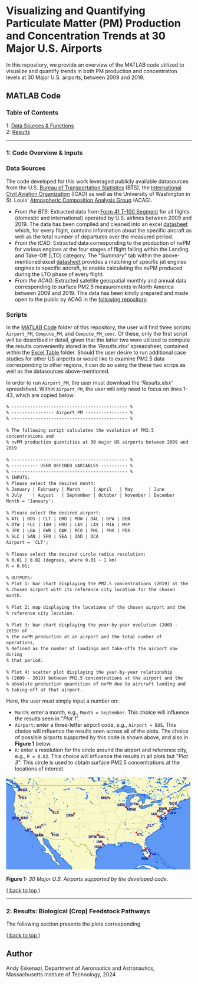 <a name="back_to_top"></a>
# Visualizing and Quantifying Particulate Matter (PM) Production and Concentration Trends at 30 Major U.S. Airports

In this repository, we provide an overview of the MATLAB code utilized to visualize and quantify trends in both PM production and concentration levels at 30 Major U.S. airports, between 2009 and 2019.

## MATLAB Code

### Table of Contents

1: [ Data Sources & Functions ](#overview) <br />
2: [ Results ](#results) <br />

---
<a name="overview"></a>
### 1: Code Overview & Inputs

### Data Sources

The code developed for this work leveraged publicly available datasources from the U.S. [Bureau of Transportation Statistics](https://www.transtats.bts.gov/) (BTS), the [International Civil Aviation Organization](https://www.easa.europa.eu/en/domains/environment/icao-aircraft-engine-emissions-databank) (ICAO) as well as the University of Washington in St. Louis' [Atmospheric Composition Analysis Group](https://sites.wustl.edu/acag/datasets/surface-pm2-5/) (ACAG). 
* _From the BTS_: Extracted data from [Form 41 T-100 Segment](https://www.transtats.bts.gov/Fields.asp?gnoyr_VQ=GDM) for all flights (domestic and international) operated by U.S. airlines between 2009 and 2019. The data has been compiled and cleaned into an excel [datasheet](https://mitprod-my.sharepoint.com/:x:/g/personal/andyeske_mit_edu/EXCUoyS-hvFJkhy3sSUVcVMBTWTA0K3ABpiHsyl4SvChfw?e=xda3xC) which, for every flight, contains information about the specific aircraft as well as the total number of departures over the measured period.
* _From the ICAO_: Extracted data corresponding to the production of nvPM for various engines at the four stages of flight falling within the Landing and Take-Off (LTO) category. The "_Summary_" tab within the above-mentioned excel [datasheet](https://mitprod-my.sharepoint.com/:x:/g/personal/andyeske_mit_edu/EXCUoyS-hvFJkhy3sSUVcVMBTWTA0K3ABpiHsyl4SvChfw?e=xda3xC) provides a matching of specific jet engines engines to specific aircraft, to enable calculating the nvPM produced during the LTO phase of every flight.
* _From the ACAG_: Extracted satellite geospatial monthly and annual data corresponding to surface PM2.5 measurements in North America between 2009 and 2019. This data has been kindly prepared and made open to the public by ACAG in the [following repository](https://wustl.app.box.com/s/iwvi2avusnz3fpabl6v5ouyobavbt70a/folder/273835984482).

### Scripts

In the [MATLAB Code](https://github.com/andyeske/Airports-PM/tree/main/MATLAB%20Code) folder of this repository, the user will find three scripts: ```Airport_PM```, ```Compute_PM```, and ```Compute_PM_conc```. Of these, only the first script will be described in detail, given that the latter two were utilized to compute the results conveniently stored in the _'Results.xlsx'_ spreadsheet, contained within the [Excel Table](https://github.com/andyeske/Airports-PM/tree/main/Data%20Tables) folder. Should the user desire to run additional case studies for other US airports or would like to examine PM2.5 data corresponding to other regions, it can do so using the these two scrips as well as the datasources above-mentioned.

In order to run ```Airport_PM```, the user must download the _'Results.xlsx'_ spreadsheet. Within ```Airport_PM```, the user will only need to focus on lines 1-43, which are copied below:

```
% -------------------------------------------- %
% ---------------- Airport_PM ---------------- %
% -------------------------------------------- %

% The following script calculates the evolution of PM2.5 concentrations and
% nvPM production quantities at 30 major US airports between 2009 and 2019

% -------------------------------------------- %
% ---------- USER DEFINED VARIABLES ---------- %
% -------------------------------------------- %
% INPUTS: 
% Please select the desired month:
% January | February | March     | April   | May      | June
% July    | August   | September | October | November | December
Month = 'January';

% Please select the desired airport:
% ATL | BOS | CLT | ORD | MDW | DAL | DFW | DEN
% DTW | FLL | IAH | HOU | LAS | LAX | MIA | MSP
% JFK | LGA | EWR | OAK | MCO | PHL | PHX | PDX
% SLC | SAN | SFO | SEA | IAD | DCA
Airport = 'CLT';

% Please select the desired circle radius resolution:
% 0.01 | 0.02 (degrees, where 0.01 ~ 1 km)
R = 0.01;

% OUTPUTS:
% Plot 1: bar chart displaying the PM2.5 concentrations (2019) at the 
% chosen airport with its reference city location for the chosen month. 

% Plot 2: map displaying the locations of the chosen airport and the
% reference city location.

% Plot 3: bar chart displaying the year-by-year evolution (2009 - 2019) of
% the nvPM production at an airport and the total number of operations,
% defined as the number of landings and take-offs the airport saw during
% that period.

% Plot 4: scatter plot displaying the year-by-year relationship 
% (2009 - 2019) between PM2.5 concentrations at the airport and the 
% absolute production quantities of nvPM due to aircraft landing and 
% taking-off at that airport.
```

Here, the user must simply input a number on:
* ```Month```: enter a month, e.g., ```Month = September```. This choice will influence the results seen in "_Plot 1_".
* ```Airport```: enter a three-letter airport code, e.g., ```Airport = BOS```. This choice will influence the results seen across all of the plots. The choice of possible airports supported by this code is shown above, and also in **Figure 1** below.  
* ```R```: enter a resolution for the circle around the airport and reference city, e.g., ```R = 0.02```. This choice will influence the results in all plots but "_Plot 3_". This circle is used to obtain surface PM2.5 concentrations at the locations of interest.

<p align="left">
<img src="https://github.com/andyeske/Airports-PM/blob/main/Sample%20Figures/Airports.jpg" width="500"> 

**Figure 1:** _30 Major U.S. Airports supported by the developed code_.
</p>

([ back to top ](#back_to_top))

---
<a name="results"></a>
### 2: Results: Biological (Crop) Feedstock Pathways

The following section presents the plots corresponding

([ back to top ](#back_to_top))

## Author

Andy Eskenazi, Department of Aeronautics and Astronautics,
Massachusetts Institute of Technology, 2024 <br />
